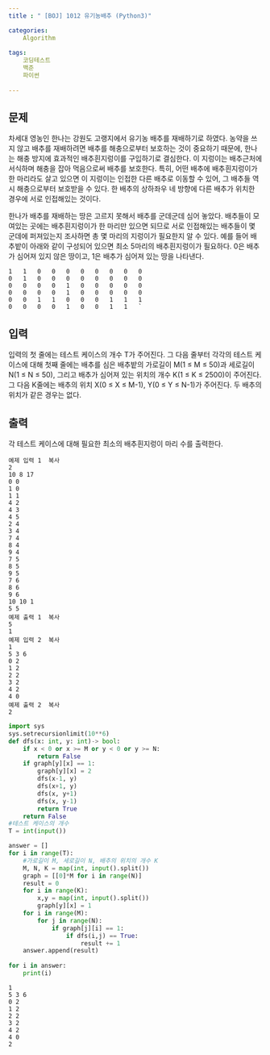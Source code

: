 ```yaml
---
title : " [BOJ] 1012 유기농배추 (Python3)"

categories:
    Algorithm
    
tags:
    코딩테스트
    백준
    파이썬
    
---
```

## 문제
차세대 영농인 한나는 강원도 고랭지에서 유기농 배추를 재배하기로 하였다. 농약을 쓰지 않고 배추를 재배하려면 배추를 해충으로부터 보호하는 것이 중요하기 때문에, 한나는 해충 방지에 효과적인 배추흰지렁이를 구입하기로 결심한다. 이 지렁이는 배추근처에 서식하며 해충을 잡아 먹음으로써 배추를 보호한다. 특히, 어떤 배추에 배추흰지렁이가 한 마리라도 살고 있으면 이 지렁이는 인접한 다른 배추로 이동할 수 있어, 그 배추들 역시 해충으로부터 보호받을 수 있다. 한 배추의 상하좌우 네 방향에 다른 배추가 위치한 경우에 서로 인접해있는 것이다.

한나가 배추를 재배하는 땅은 고르지 못해서 배추를 군데군데 심어 놓았다. 배추들이 모여있는 곳에는 배추흰지렁이가 한 마리만 있으면 되므로 서로 인접해있는 배추들이 몇 군데에 퍼져있는지 조사하면 총 몇 마리의 지렁이가 필요한지 알 수 있다. 예를 들어 배추밭이 아래와 같이 구성되어 있으면 최소 5마리의 배추흰지렁이가 필요하다. 0은 배추가 심어져 있지 않은 땅이고, 1은 배추가 심어져 있는 땅을 나타낸다.
```
1	1	0	0	0	0	0	0	0	0
0	1	0	0	0	0	0	0	0	0
0	0	0	0	1	0	0	0	0	0
0	0	0	0	1	0	0	0	0	0
0	0	1	1	0	0	0	1	1	1
0	0	0	0	1	0	0	1	1	`
```

## 입력
입력의 첫 줄에는 테스트 케이스의 개수 T가 주어진다. 그 다음 줄부터 각각의 테스트 케이스에 대해 첫째 줄에는 배추를 심은 배추밭의 가로길이 M(1 ≤ M ≤ 50)과 세로길이 N(1 ≤ N ≤ 50), 그리고 배추가 심어져 있는 위치의 개수 K(1 ≤ K ≤ 2500)이 주어진다. 그 다음 K줄에는 배추의 위치 X(0 ≤ X ≤ M-1), Y(0 ≤ Y ≤ N-1)가 주어진다. 두 배추의 위치가 같은 경우는 없다.

## 출력
각 테스트 케이스에 대해 필요한 최소의 배추흰지렁이 마리 수를 출력한다.

```
예제 입력 1  복사
2
10 8 17
0 0
1 0
1 1
4 2
4 3
4 5
2 4
3 4
7 4
8 4
9 4
7 5
8 5
9 5
7 6
8 6
9 6
10 10 1
5 5
예제 출력 1  복사
5
1
예제 입력 2  복사
1
5 3 6
0 2
1 2
2 2
3 2
4 2
4 0
예제 출력 2  복사
2
```


```python
import sys
sys.setrecursionlimit(10**6)
def dfs(x: int, y: int)-> bool: 
    if x < 0 or x >= M or y < 0 or y >= N:
        return False
    if graph[y][x] == 1:
        graph[y][x] = 2
        dfs(x-1, y)
        dfs(x+1, y)
        dfs(x, y+1)
        dfs(x, y-1)
        return True
    return False
#테스트 케이스의 개수
T = int(input())

answer = []
for i in range(T):
    #가로길이 M, 세로길이 N, 배추의 위치의 개수 K
    M, N, K = map(int, input().split())
    graph = [[0]*M for i in range(N)]
    result = 0
    for i in range(K):
        x,y = map(int, input().split())
        graph[y][x] = 1
    for i in range(M):
        for j in range(N):
            if graph[j][i] == 1:
                if dfs(i,j) == True:
                    result += 1
    answer.append(result)
    
for i in answer:
    print(i)
```

    1
    5 3 6
    0 2
    1 2
    2 2
    3 2
    4 2
    4 0
    2



```python

```
